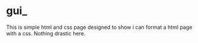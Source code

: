 # gui_
This is simple html and css page designed to show i can format  a html page with a css. Nothing drastic here.












